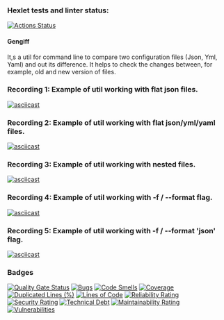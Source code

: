 ### Hexlet tests and linter status:

[![Actions Status](https://github.com/egyxh/java-project-71/actions/workflows/hexlet-check.yml/badge.svg)](https://github.com/egyxh/java-project-71/actions)

#### Gengiff

It,s a util for command line to compare two configuration files (Json, Yml, Yaml) and out its difference. It helps to check the changes between, for example, old and new version of files.

### Recording 1: Example of util working with flat json files.

[![asciicast](https://asciinema.org/a/M1BX1NDZrhEC8YvZttFqzMGtA.svg)](https://asciinema.org/a/M1BX1NDZrhEC8YvZttFqzMGtA)

### Recording 2: Example of util working with flat json/yml/yaml files.

[![asciicast](https://asciinema.org/a/TsMxZKRl4NYqbDFFtZ8vgp1vu.svg)](https://asciinema.org/a/TsMxZKRl4NYqbDFFtZ8vgp1vu)

### Recording 3: Example of util working with nested files.

[![asciicast](https://asciinema.org/a/VV2ITAcguNH9SJkWXOxtZCkYZ.svg)](https://asciinema.org/a/VV2ITAcguNH9SJkWXOxtZCkYZ)

### Recording 4: Example of util working with -f / --format flag.

[![asciicast](https://asciinema.org/a/wMPqF8HcWK8hlXoLxWvom0rcU.svg)](https://asciinema.org/a/wMPqF8HcWK8hlXoLxWvom0rcU)

### Recording 5: Example of util working with -f / --format 'json' flag.

[![asciicast](https://asciinema.org/a/FQTo42mTwdXXbLpHgjptbwZL6.svg)](https://asciinema.org/a/FQTo42mTwdXXbLpHgjptbwZL6)

### Badges

[![Quality Gate Status](https://sonarcloud.io/api/project_badges/measure?project=egyxh_java-project-71&metric=alert_status)](https://sonarcloud.io/summary/new_code?id=egyxh_java-project-71)
[![Bugs](https://sonarcloud.io/api/project_badges/measure?project=egyxh_java-project-71&metric=bugs)](https://sonarcloud.io/summary/new_code?id=egyxh_java-project-71)
[![Code Smells](https://sonarcloud.io/api/project_badges/measure?project=egyxh_java-project-71&metric=code_smells)](https://sonarcloud.io/summary/new_code?id=egyxh_java-project-71)
[![Coverage](https://sonarcloud.io/api/project_badges/measure?project=egyxh_java-project-71&metric=coverage)](https://sonarcloud.io/summary/new_code?id=egyxh_java-project-71)
[![Duplicated Lines (%)](https://sonarcloud.io/api/project_badges/measure?project=egyxh_java-project-71&metric=duplicated_lines_density)](https://sonarcloud.io/summary/new_code?id=egyxh_java-project-71)
[![Lines of Code](https://sonarcloud.io/api/project_badges/measure?project=egyxh_java-project-71&metric=ncloc)](https://sonarcloud.io/summary/new_code?id=egyxh_java-project-71)
[![Reliability Rating](https://sonarcloud.io/api/project_badges/measure?project=egyxh_java-project-71&metric=reliability_rating)](https://sonarcloud.io/summary/new_code?id=egyxh_java-project-71)
[![Security Rating](https://sonarcloud.io/api/project_badges/measure?project=egyxh_java-project-71&metric=security_rating)](https://sonarcloud.io/summary/new_code?id=egyxh_java-project-71)
[![Technical Debt](https://sonarcloud.io/api/project_badges/measure?project=egyxh_java-project-71&metric=sqale_index)](https://sonarcloud.io/summary/new_code?id=egyxh_java-project-71)
[![Maintainability Rating](https://sonarcloud.io/api/project_badges/measure?project=egyxh_java-project-71&metric=sqale_rating)](https://sonarcloud.io/summary/new_code?id=egyxh_java-project-71)
[![Vulnerabilities](https://sonarcloud.io/api/project_badges/measure?project=egyxh_java-project-71&metric=vulnerabilities)](https://sonarcloud.io/summary/new_code?id=egyxh_java-project-71)

